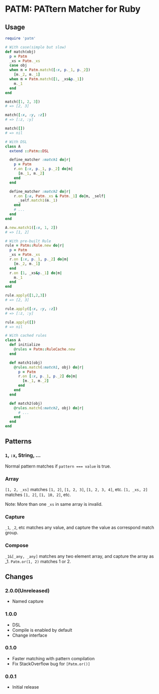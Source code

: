 # PATM: PATtern Matcher for Ruby

## Usage

```ruby
require 'patm'
```

```ruby
# With case(simple but slow)
def match(obj)
  p = Patm
  _xs = Patm._xs
  case obj
  when m = Patm.match([:x, p._1, p._2])
    [m._2, m._1]
  when m = Patm.match([1, _xs&p._1])
    m._1
  end
end

match([1, 2, 3])
# => [2, 3]

match([:x, :y, :z])
# => [:z, :y]

match([])
# => nil
```

```ruby
# With DSL
class A
  extend ::Patm::DSL

  define_matcher :match1 do|r|
    p = Patm
    r.on [:x, p._1, p._2] do|m|
      [m._1, m._2]
    end
  end

  define_matcher :match2 do|r|
    r.on [:a, Patm._xs & Patm._1] do|m, _self|
      _self.match1(m._1)
    end
    # ...
  end
end

A.new.match1([:x, 1, 2])
# => [1, 2]
```

```ruby
# With pre-built Rule
rule = Patm::Rule.new do|r|
  p = Patm
  _xs = Patm._xs
  r.on [:x, p._1, p._2] do|m|
    [m._2, m._1]
  end
  r.on [1, _xs&p._1] do|m|
    m._1
  end
end

rule.apply([1,2,3])
# => [2, 3]

rule.apply([:x, :y, :z])
# => [:z, :y]

rule.apply([])
# => nil
```

```ruby
# With cached rules
class A
  def initialize
    @rules = Patm::RuleCache.new
  end

  def match1(obj)
    @rules.match(:match1, obj) do|r|
      p = Patm
      r.on [:x, p._1, p._2] do|m|
        [m._1, m._2]
      end
    end
  end

  def match2(obj)
    @rules.match(:match2, obj) do|r|
      # ...
    end
  end
end
 ```

## Patterns

### `1`, `:x`, String, ...

Normal pattern matches if `pattern === value` is true.

### Array

`[1, 2, _xs]` matches `[1, 2]`, `[1, 2, 3]`, `[1, 2, 3, 4]`, etc.
`[1, _xs, 2]` matches `[1, 2]`, `[1, 10, 2]`, etc.

Note: More than one `_xs` in same array is invalid.

### Capture

`_1`, `_2`, etc matches any value, and capture the value as correspond match group.

### Compose

`_1&[_any, _any]` matches any two element array, and capture the array as _1.
`Patm.or(1, 2)` matches 1 or 2.


## Changes

### 2.0.0(Unreleased)

- Named capture

### 1.0.0

- DSL
- Compile is enabled by default
- Change interface

### 0.1.0

- Faster matching with pattern compilation
- Fix StackOverflow bug for `[Patm.or()]`

### 0.0.1

- Initial release

